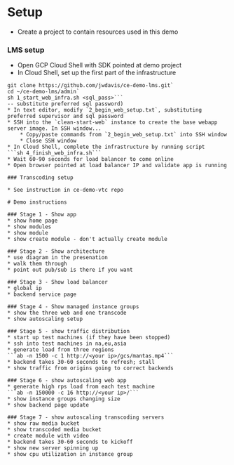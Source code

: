 # Setup

* Create a project to contain resources used in this demo

### LMS setup
* Open GCP Cloud Shell with SDK pointed at demo project
* In Cloud Shell, set up the first part of the infrastructure
```cd ~
git clone https://github.com/jwdavis/ce-demo-lms.git`
cd ~/ce-demo-lms/admin`
sh 1_start_web_infra.sh <sql_pass>``` 
-- substitute preferred sql password)
* In text editor, modify `2_begin_web_setup.txt`, substituting preferred supervisor and sql password
* SSH into the `clean-start-web` instance to create the base webapp server image. In SSH window...
	* Copy/paste commands from `2_begin_web_setup.txt` into SSH window
	* Close SSH window
* In Cloud Shell, complete the infrastructure by running script
```sh 4_finish_web_infra.sh```
* Wait 60-90 seconds for load balancer to come online
* Open browser pointed at load balancer IP and validate app is running

### Transcoding setup

* See instruction in ce-demo-vtc repo

# Demo instructions

### Stage 1 - Show app
* show home page
* show modules
* show module
* show create module - don't actually create module

### Stage 2 - Show architecture
* use diagram in the presenation
* walk them through
* point out pub/sub is there if you want

### Stage 3 - Show load balancer
* global ip
* backend service page

### Stage 4 - Show managed instance groups
* show the three web and one transcode
* show autoscaling setup

### Stage 5 - show traffic distribution
* start up test machines (if they have been stopped)
* ssh into test machines in na,eu,asia
* generate load from three regions
```ab -n 1500 -c 1 http://<your ip>/gcs/mantas.mp4```
* backend takes 30-60 seconds to refresh; stall
* show traffic from origins going to correct backends

### Stage 6 - show autoscaling web app
* generate high rps load from each test machine
```ab -n 150000 -c 16 http://<your ip>/```
* show instance groups changing size
* show backend page update

### Stage 7 - show autoscaling transcoding servers
* show raw media bucket
* show transcoded media bucket
* create module with video
* backend takes 30-60 seconds to kickoff
* show new server spinning up
* show cpu utilization in instance group
